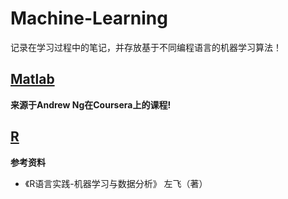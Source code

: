 # Machine-Learning

记录在学习过程中的笔记，并存放基于不同编程语言的机器学习算法！

## [Matlab](https://github.com/Happykelee/Machine-Learning/tree/master/Matlab)

**来源于Andrew Ng在Coursera上的课程!**
  
## [R](https://github.com/Happykelee/Machine-Learning/tree/master/R)

**参考资料**
* 《R语言实践-机器学习与数据分析》 左飞（著）

